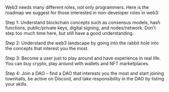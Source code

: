 Web3 needs many different roles, not only programmers. Here is the roadmap we suggest for those interested in non-developer roles in web3:

Step 1: Understand blockchain concepts such as consensus models, hash functions, public/private keys, digital signing, and nodes/network. Don’t step too much time here, but still have a good understanding.

Step 2: Understand the web3 landscape by going into the rabbit hole into the concepts that interest you the most. 

Step 3: Become a user just to play around and have experience in real life. You can buy crypto, play around with wallets and NFT marketplaces.

Step 4: Join a DAO – find a DAO that interests you the most and start joining townhalls, be active on Discord, and take responsibility in the DAO by listing your skills. 
